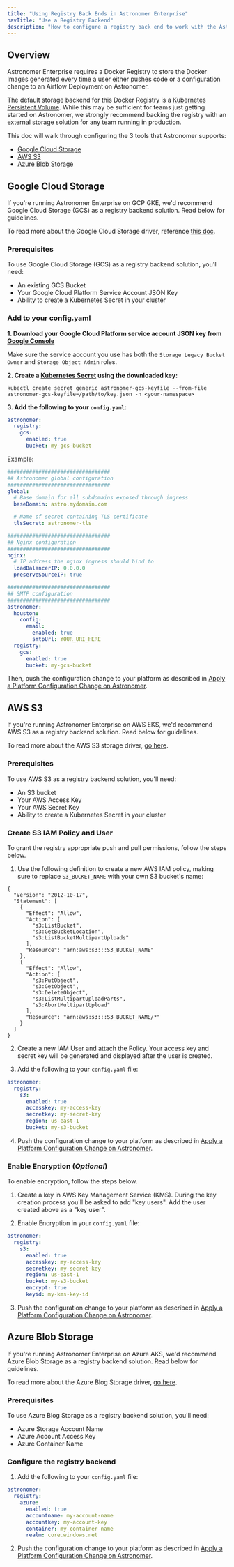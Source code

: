 ```yaml
---
title: "Using Registry Back Ends in Astronomer Enterprise"
navTitle: "Use a Registry Backend"
description: "How to configure a registry back end to work with the Astronomer platform."
---
```


## Overview

Astronomer Enterprise requires a Docker Registry to store the Docker Images generated every time a user either pushes code or a configuration change to an Airflow Deployment on Astronomer.

The default storage backend for this Docker Registry is a [Kubernetes Persistent Volume](https://kubernetes.io/docs/concepts/storage/persistent-volumes/). While this may be sufficient for teams just getting started on Astronomer, we strongly recommend backing the registry with an external storage solution for any team running in production.

This doc will walk through configuring the 3 tools that Astronomer supports:

- [Google Cloud Storage](https://cloud.google.com/storage/)
- [AWS S3](https://aws.amazon.com/s3/)
- [Azure Blob Storage](https://azure.microsoft.com/en-us/services/storage/blobs/)

## Google Cloud Storage

If you're running Astronomer Enterprise on GCP GKE, we'd recommend Google Cloud Storage (GCS) as a registry backend solution. Read below for guidelines.

To read more about the Google Cloud Storage driver, reference [this doc](https://github.com/docker/docker.github.io/blob/master/registry/storage-drivers/gcs.md).

### Prerequisites

To use Google Cloud Storage (GCS) as a registry backend solution, you'll need:

- An existing GCS Bucket
- Your Google Cloud Platform Service Account JSON Key
- Ability to create a Kubernetes Secret in your cluster

### Add to your config.yaml

**1. Download your Google Cloud Platform service account JSON key from [Google Console](https://console.cloud.google.com/apis/credentials/serviceaccountkey)**

Make sure the service account you use has both the `Storage Legacy Bucket Owner` and `Storage Object Admin` roles.

**2. Create a [Kubernetes Secret](https://kubernetes.io/docs/concepts/configuration/secret/) using the downloaded key:**

```
kubectl create secret generic astronomer-gcs-keyfile --from-file astronomer-gcs-keyfile=/path/to/key.json -n <your-namespace>
```

**3. Add the following to your `config.yaml`:**

```yaml
astronomer:
  registry:
    gcs:
      enabled: true
      bucket: my-gcs-bucket
```

Example:

```yaml
#################################
## Astronomer global configuration
#################################
global:
  # Base domain for all subdomains exposed through ingress
  baseDomain: astro.mydomain.com

  # Name of secret containing TLS certificate
  tlsSecret: astronomer-tls

#################################
## Nginx configuration
#################################
nginx:
  # IP address the nginx ingress should bind to
  loadBalancerIP: 0.0.0.0
  preserveSourceIP: true

#################################
## SMTP configuration
#################################  
astronomer:
  houston:
    config:
      email:
        enabled: true
        smtpUrl: YOUR_URI_HERE
  registry:
    gcs:
      enabled: true
      bucket: my-gcs-bucket
```

Then, push the configuration change to your platform as described in [Apply a Platform Configuration Change on Astronomer](https://www.astronomer.io/docs/enterprise/next/manage-astronomer/apply-platform-config).

## AWS S3

If you're running Astronomer Enterprise on AWS EKS, we'd recommend AWS S3 as a registry backend solution. Read below for guidelines.

To read more about the AWS S3 storage driver, [go here](https://github.com/docker/docker.github.io/blob/master/registry/storage-drivers/s3.md).

### Prerequisites

To use AWS S3 as a registry backend solution, you'll need:

- An S3 bucket
- Your AWS Access Key
- Your AWS Secret Key
- Ability to create a Kubernetes Secret in your cluster

### Create S3 IAM Policy and User

To grant the registry appropriate push and pull permissions, follow the steps below.

1. Use the following definition to create a new AWS IAM policy, making sure to replace `S3_BUCKET_NAME` with your own S3 bucket's name:

```
{
  "Version": "2012-10-17",
  "Statement": [
    {
      "Effect": "Allow",
      "Action": [
        "s3:ListBucket",
        "s3:GetBucketLocation",
        "s3:ListBucketMultipartUploads"
      ],
      "Resource": "arn:aws:s3:::S3_BUCKET_NAME"
    },
    {
      "Effect": "Allow",
      "Action": [
        "s3:PutObject",
        "s3:GetObject",
        "s3:DeleteObject",
        "s3:ListMultipartUploadParts",
        "s3:AbortMultipartUpload"
      ],
      "Resource": "arn:aws:s3:::S3_BUCKET_NAME/*"
    }
  ]
}
```

2. Create a new IAM User and attach the Policy. Your access key and secret key will be generated and displayed after the user is created.

3. Add the following to your `config.yaml` file:

```yaml
astronomer:
  registry:
    s3:
      enabled: true
      accesskey: my-access-key
      secretkey: my-secret-key
      region: us-east-1
      bucket: my-s3-bucket
```

4. Push the configuration change to your platform as described in [Apply a Platform Configuration Change on Astronomer](https://www.astronomer.io/docs/enterprise/next/manage-astronomer/apply-platform-config).

### Enable Encryption (_Optional_)

To enable encryption, follow the steps below.

1. Create a key in AWS Key Management Service (KMS). During the key creation process you'll be asked to add "key users". Add the user created above as a "key user".

2. Enable Encryption in your `config.yaml` file:

```yaml
astronomer:
  registry:
    s3:
      enabled: true
      accesskey: my-access-key
      secretkey: my-secret-key
      region: us-east-1
      bucket: my-s3-bucket
      encrypt: true
      keyid: my-kms-key-id
```

3. Push the configuration change to your platform as described in [Apply a Platform Configuration Change on Astronomer](https://www.astronomer.io/docs/enterprise/next/manage-astronomer/apply-platform-config).

## Azure Blob Storage

If you're running Astronomer Enterprise on Azure AKS, we'd recommend Azure Blob Storage as a registry backend solution. Read below for guidelines.

To read more about the Azure Blog Storage driver, [go here](https://github.com/docker/docker.github.io/blob/master/registry/storage-drivers/azure.md).


### Prerequisites

To use Azure Blog Storage as a registry backend solution, you'll need:

- Azure Storage Account Name
- Azure Account Access Key
- Azure Container Name

### Configure the registry backend

1. Add the following to your `config.yaml` file:

```yaml
astronomer:
  registry:
    azure:
      enabled: true
      accountname: my-account-name
      accountkey: my-account-key
      container: my-container-name
      realm: core.windows.net
```

2. Push the configuration change to your platform as described in [Apply a Platform Configuration Change on Astronomer](https://www.astronomer.io/docs/enterprise/next/manage-astronomer/apply-platform-config).
